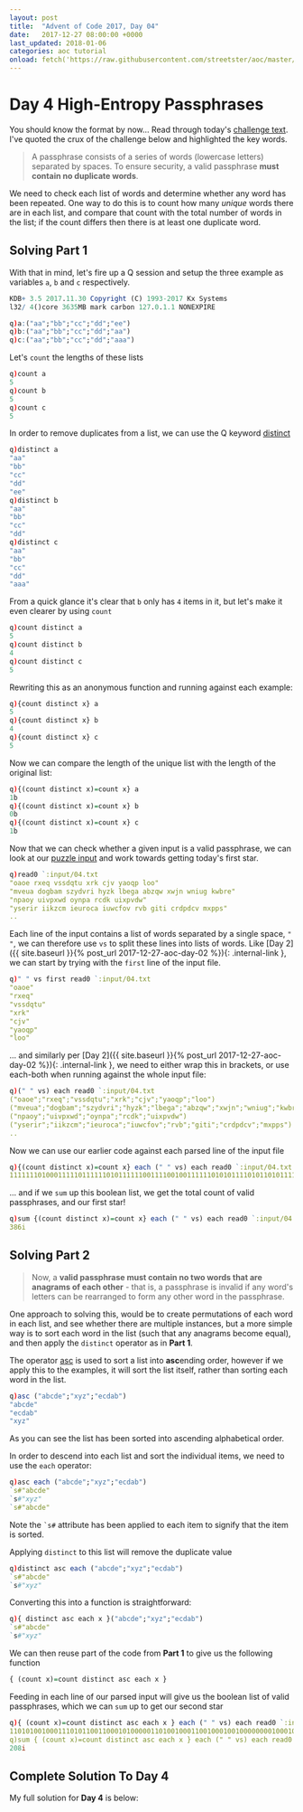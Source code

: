 ```yaml
---
layout: post
title:  "Advent of Code 2017, Day 04"
date:   2017-12-27 08:00:00 +0000
last_updated: 2018-01-06
categories: aoc tutorial
onload: fetch('https://raw.githubusercontent.com/streetster/aoc/master/2017/04.q', 'solution')
---
```


# Day 4 High-Entropy Passphrases

You should know the format by now... Read through today's [challenge text](http://adventofcode.com/2017/day/4). I've quoted the crux of the challenge below and highlighted the key words.

>A passphrase consists of a series of words (lowercase letters) separated by spaces. To ensure security, a valid passphrase **must contain no duplicate words**.

We need to check each list of words and determine whether any word has been repeated. One way to do this is to count how many *unique* words there are in each list, and compare that count with the total number of words in the list; if the count differs then there is at least one duplicate word.

## Solving Part 1

With that in mind, let's fire up a Q session and setup the three example as variables `a`, `b` and `c` respectively.

```q
KDB+ 3.5 2017.11.30 Copyright (C) 1993-2017 Kx Systems
l32/ 4()core 3635MB mark carbon 127.0.1.1 NONEXPIRE

q)a:("aa";"bb";"cc";"dd";"ee")
q)b:("aa";"bb";"cc";"dd";"aa")
q)c:("aa";"bb";"cc";"dd";"aaa")
```

Let's `count` the lengths of these lists

```q
q)count a
5
q)count b
5
q)count c
5
```

In order to remove duplicates from a list, we can use the Q keyword [distinct](https://code.kx.com/q/ref/distinct/)

```q
q)distinct a
"aa"
"bb"
"cc"
"dd"
"ee"
q)distinct b
"aa"
"bb"
"cc"
"dd"
q)distinct c
"aa"
"bb"
"cc"
"dd"
"aaa"
```

From a quick glance it's clear that `b` only has `4` items in it, but let's make it even clearer by using `count`

```q
q)count distinct a
5
q)count distinct b
4
q)count distinct c
5
```

Rewriting this as an anonymous function and running against each example:

```q
q){count distinct x} a
5
q){count distinct x} b
4
q){count distinct x} c
5
```

Now we can compare the length of the unique list with the length of the original list:

```q
q){(count distinct x)=count x} a
1b
q){(count distinct x)=count x} b
0b
q){(count distinct x)=count x} c
1b
```

Now that we can check whether a given input is a valid passphrase, we can look at our [puzzle input](http://adventofcode.com/2017/day/4/input) and work towards getting today's first star.

```q
q)read0 `:input/04.txt
"oaoe rxeq vssdqtu xrk cjv yaoqp loo"
"mveua dogbam szydvri hyzk lbega abzqw xwjn wniug kwbre"
"npaoy uivpxwd oynpa rcdk uixpvdw"
"yserir iikzcm ieuroca iuwcfov rvb giti crdpdcv mxpps"
..
```

Each line of the input contains a list of words separated by a single space, `" "`, we can therefore use `vs` to split these lines into lists of words. Like [Day 2]({{ site.baseurl }}{% post_url 2017-12-27-aoc-day-02 %}){: .internal-link }, we can start by trying with the `first` line of the input file.

```q
q)" " vs first read0 `:input/04.txt
"oaoe"
"rxeq"
"vssdqtu"
"xrk"
"cjv"
"yaoqp"
"loo"
```

... and similarly per [Day 2]({{ site.baseurl }}{% post_url 2017-12-27-aoc-day-02 %}){: .internal-link }, we need to either wrap this in brackets, or use each-both when running against the whole input file:

```q
q)(" " vs) each read0 `:input/04.txt
("oaoe";"rxeq";"vssdqtu";"xrk";"cjv";"yaoqp";"loo")
("mveua";"dogbam";"szydvri";"hyzk";"lbega";"abzqw";"xwjn";"wniug";"kwbre")
("npaoy";"uivpxwd";"oynpa";"rcdk";"uixpvdw")
("yserir";"iikzcm";"ieuroca";"iuwcfov";"rvb";"giti";"crdpdcv";"mxpps")
..
```

Now we can use our earlier code against each parsed line of the input file

```q
q){(count distinct x)=count x} each (" " vs) each read0 `:input/04.txt
111111101000111110111111010111111001111001001111110101011110101101011111001110111110110111111111111111110010101111110100101100111111111011011111011100111111111111011110011101111111111111110111100010101010101101101010011111001101110011111..
```

... and if we `sum` up this boolean list, we get the total count of valid passphrases, and our first star!

```q
q)sum {(count distinct x)=count x} each (" " vs) each read0 `:input/04.txt
386i
```

## Solving Part 2

> Now, a **valid passphrase must contain no two words that are anagrams of each other** - that is, a passphrase is invalid if any word's letters can be rearranged to form any other word in the passphrase.

One approach to solving this, would be to create permutations of each word in each list, and see whether there are multiple instances, but a more simple way is to sort each word in the list (such that any anagrams become equal), and then apply the `distinct` operator as in **Part 1**.

The operator [asc](https://code.kx.com/q/ref/asc/) is used to sort a list into <b>asc</b>ending order, however if we apply this to the examples, it will sort the list itself, rather than sorting each word in the list.

```q
q)asc ("abcde";"xyz";"ecdab")
"abcde"
"ecdab"
"xyz"
```

As you can see the list has been sorted into ascending alphabetical order.

In order to descend into each list and sort the individual items, we need to use the `each` operator:

```q
q)asc each ("abcde";"xyz";"ecdab")
`s#"abcde"
`s#"xyz"
`s#"abcde"
```

Note the `` `s# `` attribute has been applied to each item to signify that the item is sorted.

Applying `distinct` to this list will remove the duplicate value

```q
q)distinct asc each ("abcde";"xyz";"ecdab")
`s#"abcde"
`s#"xyz"
```

Converting this into a function is straightforward:

```q
q){ distinct asc each x }("abcde";"xyz";"ecdab")
`s#"abcde"
`s#"xyz"
```

We can then reuse part of the code from **Part 1** to give us the following function

```q
{ (count x)=count distinct asc each x }
```

Feeding in each line of our parsed input will give us the boolean list of valid passphrases, which we can `sum` up to get our second star

```q
q){ (count x)=count distinct asc each x } each (" " vs) each read0 `:input/04.txt
110101001000111010110011000101000001101001000110010001001000000001000101001000111010100011100100100110010000001110110000100000010111011010000110000000010001110010011010000101101010000110110011100000100010101000100000010010001101010011101..
q)sum { (count x)=count distinct asc each x } each (" " vs) each read0 `:input/04.txt
208i
```

## Complete Solution To Day 4

My full solution for **Day 4** is below:

<pre class="q" id='solution'></pre>
